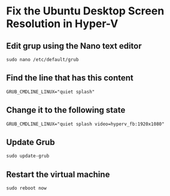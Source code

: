 # Fix the Ubuntu Desktop Screen Resolution in Hyper-V

## Edit grup using the Nano text editor
`sudo nano /etc/default/grub`

## Find the line that has this content
`GRUB_CMDLINE_LINUX="quiet splash"`

## Change it to the following state
`GRUB_CMDLINE_LINUX="quiet splash video=hyperv_fb:1920x1080"`

## Update Grub
`sudo update-grub`

## Restart the virtual machine
`sudo reboot now`